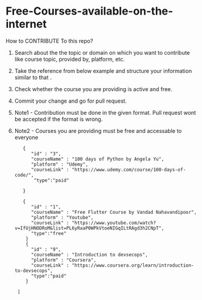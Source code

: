 # Free-Courses-available-on-the-internet


How to CONTRIBUTE  To this repo?

1. Search about the the topic or domain on which you want to contribute like course topic, provided by, platform, etc.
2. Take the reference from below example and structure your information similar to that .
3. Check whether the course you are providing is active and free.
4. Commit your change and go for pull request.
6. Note1 - Contribution must be done in the given format. Pull request wont be accepted if the format is wrong.
7. Note2 -  Courses you are providing must be free and accessable to everyone




    ``` [
       {
          "id" : "3",
          "courseName" : "100 days of Python by Angela Yu",
          "platform" : "Udemy",
          "courseLink" : "https://www.udemy.com/course/100-days-of-code/",
           "type":"paid"
         
       }
     
       {
          "id" : "1",
          "courseName" : "Free Flutter Course by Vandad Nahavandipoor",
          "platform" : "Youtube",
          "courseLink" : "https://www.youtube.com/watch?v=IfUjHNODRoM&list=PL6yRaaP0WPkVtoeNIGqILtRAgd3h2CNpT",
          "type":"free"
        }
        {
          "id" : "9",
          "courseName" : "Introduction to devsecops",
          "platform" : "Coursera",
          "courseLink" : "https://www.coursera.org/learn/introduction-to-devsecops",
          "type":"paid"
        }
        
     ] 
